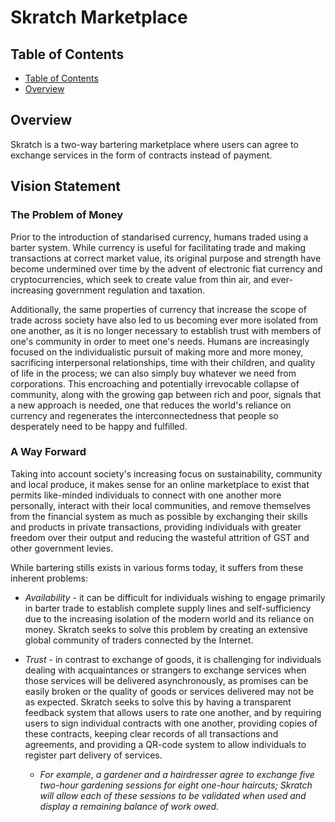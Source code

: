 # Skratch Marketplace

## Table of Contents
<!-- TOC -->
- [Table of Contents](#table-of-contents)
- [Overview](#overview)
<!-- /TOC -->

## Overview

Skratch is a two-way bartering marketplace where users can agree to exchange services in the form of contracts instead of payment.

## Vision Statement

### The Problem of Money

Prior to the introduction of standarised currency, humans traded using a barter system. While currency is useful for facilitating trade and making transactions at correct market value, its original purpose and strength have become undermined over time by the advent of electronic fiat currency and cryptocurrencies, which seek to create value from thin air, and ever-increasing government regulation and taxation. 

Additionally, the same properties of currency that increase the scope of trade across society have also led to us becoming ever more isolated from one another, as it is no longer necessary to establish trust with members of one's community in order to meet one's needs. Humans are increasingly focused on the individualistic pursuit of making more and more money, sacrificing interpersonal relationships, time with their children, and quality of life in the process; we can also simply buy whatever we need from corporations. This encroaching and potentially irrevocable collapse of community, along with the growing gap between rich and poor, signals that a new approach is needed, one that reduces the world's reliance on currency and regenerates the interconnectedness that people so desperately need to be happy and fulfilled.

### A Way Forward

 Taking into account society's increasing focus on sustainability, community and local produce, it makes sense for an online marketplace to exist that permits like-minded individuals to connect with one another more personally, interact with their local communities, and remove themselves from the financial system as much as possible by exchanging their skills and products in private transactions, providing individuals with greater freedom over their output and reducing the wasteful attrition of GST and other government levies.

While bartering stills exists in various forms today, it suffers from these inherent problems:

- *Availability* - it can be difficult for individuals wishing to engage primarily in barter trade to establish complete supply lines and self-sufficiency due to the increasing isolation of the modern world and its reliance on money. Skratch seeks to solve this problem by creating an extensive global community of traders connected by the Internet.

- *Trust* - in contrast to exchange of goods, it is challenging for individuals dealing with acquaintances or strangers to exchange services when those services will be delivered asynchronously, as promises can be easily broken or the quality of goods or services delivered may not be as expected. Skratch seeks to solve this by having a transparent feedback system that allows users to rate one another, and by requiring users to sign individual contracts with one another, providing copies of these contracts, keeping clear records of all transactions and agreements, and providing a QR-code system to allow individuals to register part delivery of services. 
   - *For example, a gardener and a hairdresser agree to exchange five two-hour gardening sessions for eight one-hour haircuts; Skratch will allow each of these sessions to be validated when used and display a remaining balance of work owed.*



